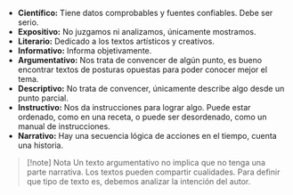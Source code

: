 - **Científico:** Tiene datos comprobables y fuentes confiables. Debe ser serio.
- **Expositivo:** No juzgamos ni analizamos, únicamente mostramos.
- **Literario:** Dedicado a los textos artísticos y creativos.
- **Informativo:** Informa objetivamente.
- **Argumentativo:** Nos trata de convencer de algún punto, es bueno encontrar textos de posturas opuestas para poder conocer mejor el tema.
- **Descriptivo:** No trata de convencer, únicamente describe algo desde un punto parcial.
- **Instructivo:** Nos da instrucciones para lograr algo. Puede estar ordenado, como en una receta, o puede ser desordenado, como un manual de instrucciones.
- **Narrativo:** Hay una secuencia lógica de acciones en el tiempo, cuenta una historia.

> [!note] Nota
> Un texto argumentativo no implica que no tenga una parte narrativa. Los textos pueden compartir cualidades. Para definir que tipo de texto es, debemos analizar la intención del autor.
